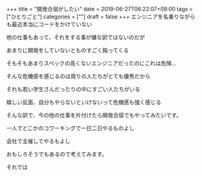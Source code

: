 +++
title = "開発合宿がしたい"
date = 2019-06-27T06:22:07+09:00
tags = ["ひとりごと"]
categories = [""]
draft = false
+++
エンジニアを名乗りながらも最近本当にコードをかけていない

他の仕事もあって、それをする事が嫌な訳ではないのだが

あまりに開発をしていないとものすごく鈍ってくる

そもそもあまりスペックの高くないエンジニアだったのにこれは危険...

そんな危機感を感じるのは周りの人たちがとても優秀だから

それも若い学生さんだったりの中にすごい人たちがいる

嬉しい反面、自分もやらないといけないって危機感も強く感じる

そんな訳で、今の他の仕事を片付けたら開発合宿でもやってみたいです。

一人でどこかのコワーキングで一日二日やるものよし

会社で主催してやるもよし

おもしろそうでもあるので考えてみます。

それでは
